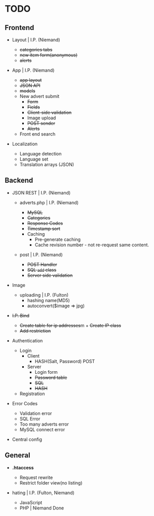 # TODO

## Frontend

- Layout | I.P. (Niemand)
    + ~~categories tabs~~
    + ~~new item form(anonymous)~~
    + ~~alerts~~

- App    | I.P. (Niemand)
    + ~~app layout~~
    + ~~JSON API~~
    + ~~models~~
    + New advert submit
        * ~~Form~~
        * ~~Fields~~
        * ~~Client-side validation~~
        * Image upload
        * ~~POST sender~~
        * ~~Alerts~~
    + Front end search 

- Localization
    + Language detection
    + Language set
    + Translation arrays (JSON)

## Backend

 - JSON REST | I.P. (Niemand)
    - adverts.php | I.P. (Niemand)
        + ~~MySQL~~
        + ~~Categories~~
        + ~~Response Codes~~
        + ~~Timestamp sort~~
        + Caching
            * Pre-generate caching
            * Cache revision number - not re-request same content.
    
    - post        | I.P. (Niemand)
        + ~~POST Handler~~
        + ~~SQL `add` class~~
        + ~~Server side validation~~

 - Image
    - uploading | I.P. (Fulton)
        - hashing name(MD5)
        - autoconvert($image => jpg)

 - ~~I.P. Bind~~
     + ~~Create table for ip addresses~~m     + ~~Create IP class~~
     + ~~Add restriction~~

 - Authentication
     + Login
         * Client
             - HASH(Salt, Password) POST
         * Server 
             - Login form
             - ~~Password table~~
             - ~~SQL~~
             - ~~HASH~~
     + Registration

 - Error Codes
    + Validation error
    + SQL Error
    + Too many adverts error
    + MySQL connect error

 - Central config

## General

 - **.htaccess**
    - Request rewrite
    - Restrict folder view(no listing)

 - hating | I.P. (Fulton, Niemand)
     - JavaScript
     - PHP        | Niemand Done